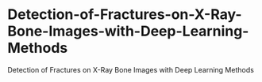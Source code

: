 # Detection-of-Fractures-on-X-Ray-Bone-Images-with-Deep-Learning-Methods
Detection of Fractures on X-Ray Bone Images with Deep Learning Methods
